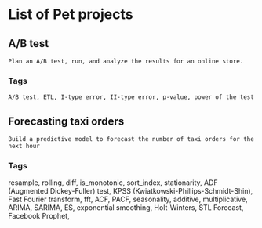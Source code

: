 # List of Pet projects

## A/B test
	Plan an A/B test, run, and analyze the results for an online store.
###		Tags
	A/B test, ETL, I-type error, II-type error, p-value, power of the test


## Forecasting taxi orders
	Build a predictive model to forecast the number of taxi orders for the next hour
###		Tags
resample, rolling, diff, is_monotonic, sort_index, stationarity, ADF (Augmented Dickey-Fuller) test, KPSS (Kwiatkowski-Phillips-Schmidt-Shin), Fast Fourier transform, fft, ACF, PACF, seasonality, additive, multiplicative, ARIMA, SARIMA, ES, exponential smoothing, Holt-Winters, STL Forecast, Facebook Prophet, 
